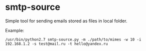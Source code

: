 smtp-source
===========

Simple tool for sending emails stored as files in local folder.

Example:

```/usr/bin/python2.7 smtp-source.py -m ./path/to/mimes -w 10 -i 192.168.1.2 -s test@mail.ru -t hello@yandex.ru```
